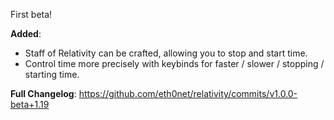 First beta!

**Added**:

- Staff of Relativity can be crafted, allowing you to stop and start time.
- Control time more precisely with keybinds for faster / slower / stopping / starting time.

**Full Changelog**: https://github.com/eth0net/relativity/commits/v1.0.0-beta+1.19
